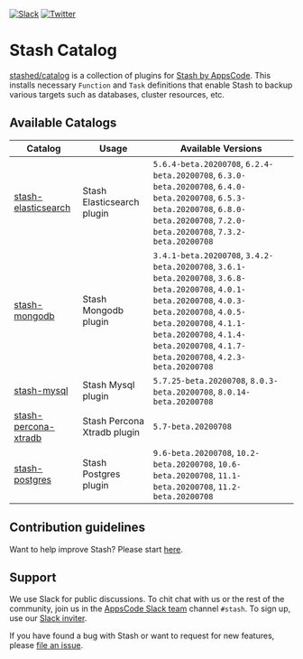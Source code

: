 <!---
Generated by render-gotpl. DO NOT EDIT.
-->
[![Slack](https://slack.appscode.com/badge.svg)](https://slack.appscode.com)
[![Twitter](https://img.shields.io/twitter/follow/kubestash.svg?style=social&logo=twitter&label=Follow)](https://twitter.com/intent/follow?screen_name=KubeStash)

# Stash Catalog

[stashed/catalog](https://github.com/stashed/catalog) is a collection of plugins for [Stash by AppsCode](https://appscode.com/products/stash/). This installs necessary `Function` and `Task` definitions that enable Stash to backup various targets such as databases, cluster resources, etc.

## Available Catalogs

| Catalog                                                         | Usage                       | Available Versions                                                                                                                        |
| --------------------------------------------------------------- | --------------------------- | ------------------------------------------------------------------------------------------------------ |
| [stash-elasticsearch](https://github.com/stashed/elasticsearch) | Stash Elasticsearch plugin | `5.6.4-beta.20200708`, `6.2.4-beta.20200708`, `6.3.0-beta.20200708`, `6.4.0-beta.20200708`, `6.5.3-beta.20200708`, `6.8.0-beta.20200708`, `7.2.0-beta.20200708`, `7.3.2-beta.20200708` |
| [stash-mongodb](https://github.com/stashed/mongodb) | Stash Mongodb plugin | `3.4.1-beta.20200708`, `3.4.2-beta.20200708`, `3.6.1-beta.20200708`, `3.6.8-beta.20200708`, `4.0.1-beta.20200708`, `4.0.3-beta.20200708`, `4.0.5-beta.20200708`, `4.1.1-beta.20200708`, `4.1.4-beta.20200708`, `4.1.7-beta.20200708`, `4.2.3-beta.20200708` |
| [stash-mysql](https://github.com/stashed/mysql) | Stash Mysql plugin | `5.7.25-beta.20200708`, `8.0.3-beta.20200708`, `8.0.14-beta.20200708` |
| [stash-percona-xtradb](https://github.com/stashed/percona-xtradb) | Stash Percona Xtradb plugin | `5.7-beta.20200708` |
| [stash-postgres](https://github.com/stashed/postgres) | Stash Postgres plugin | `9.6-beta.20200708`, `10.2-beta.20200708`, `10.6-beta.20200708`, `11.1-beta.20200708`, `11.2-beta.20200708` |

## Contribution guidelines

Want to help improve Stash? Please start [here](https://appscode.com/products/stash/latest/welcome/contributing).

## Support

We use Slack for public discussions. To chit chat with us or the rest of the community, join us in the [AppsCode Slack team](https://appscode.slack.com/messages/C8NCX6N23/details/) channel `#stash`. To sign up, use our [Slack inviter](https://slack.appscode.com/).

If you have found a bug with Stash or want to request for new features, please [file an issue](https://github.com/stashed/stash/issues/new).
